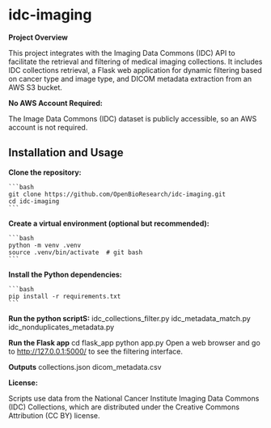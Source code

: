 # idc-imaging

**Project Overview**

This project integrates with the Imaging Data Commons (IDC) API to facilitate the retrieval and filtering of medical imaging collections. It includes IDC collections retrieval, a Flask web application for dynamic filtering based on cancer type and image type, and DICOM metadata extraction from an AWS S3 bucket.

**No AWS Account Required:** 

The Image Data Commons (IDC)  dataset is publicly accessible, so an AWS account is not required.

## Installation and Usage

**Clone the repository:**

    ```bash
    git clone https://github.com/OpenBioResearch/idc-imaging.git
    cd idc-imaging
    ```

**Create a virtual environment (optional but recommended):**

    ```bash 
    python -m venv .venv
    source .venv/bin/activate  # git bash
    ```

**Install the Python dependencies:**

    ```bash
    pip install -r requirements.txt
    ```

**Run the python scriptS:**
    idc_collections_filter.py
    idc_metadata_match.py
    idc_nonduplicates_metadata.py

**Run the Flask app**
   cd flask_app
   python app.py
   Open a web browser and go to http://127.0.0.1:5000/ to see the filtering interface.

**Outputs**
    collections.json
    dicom_metadata.csv

**License:** 

Scripts use data from the National Cancer Institute Imaging Data Commons (IDC) Collections, which are distributed under the Creative Commons Attribution (CC BY) license.

